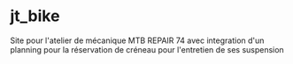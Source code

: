# jt_bike
Site pour l'atelier de mécanique MTB REPAIR 74 avec integration d'un planning pour la réservation de créneau pour l'entretien de ses suspension

